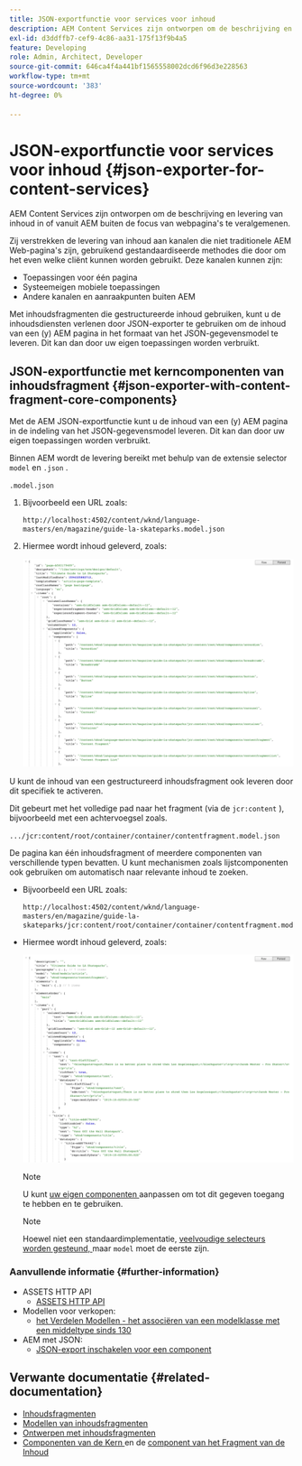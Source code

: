 ```yaml
---
title: JSON-exportfunctie voor services voor inhoud
description: AEM Content Services zijn ontworpen om de beschrijving en levering van inhoud in of vanuit AEM te veralgemenen, waarbij de aandacht niet op webpagina's wordt gevestigd. Zij verstrekken de levering van inhoud aan kanalen die niet traditionele AEM Web-pagina's zijn, gebruikend gestandaardiseerde methodes die door om het even welke cliënt kunnen worden gebruikt.
exl-id: d3ddffb7-cef9-4c86-aa31-175f13f9b4a5
feature: Developing
role: Admin, Architect, Developer
source-git-commit: 646ca4f4a441bf1565558002dcd6f96d3e228563
workflow-type: tm+mt
source-wordcount: '383'
ht-degree: 0%

---
```


# JSON-exportfunctie voor services voor inhoud {#json-exporter-for-content-services}

AEM Content Services zijn ontworpen om de beschrijving en levering van inhoud in of vanuit AEM buiten de focus van webpagina&#39;s te veralgemenen.

Zij verstrekken de levering van inhoud aan kanalen die niet traditionele AEM Web-pagina&#39;s zijn, gebruikend gestandaardiseerde methodes die door om het even welke cliënt kunnen worden gebruikt. Deze kanalen kunnen zijn:

* Toepassingen voor één pagina
* Systeemeigen mobiele toepassingen
* Andere kanalen en aanraakpunten buiten AEM

Met inhoudsfragmenten die gestructureerde inhoud gebruiken, kunt u de inhoudsdiensten verlenen door JSON-exporter te gebruiken om de inhoud van een (y) AEM pagina in het formaat van het JSON-gegevensmodel te leveren. Dit kan dan door uw eigen toepassingen worden verbruikt.

## JSON-exportfunctie met kerncomponenten van inhoudsfragment {#json-exporter-with-content-fragment-core-components}

Met de AEM JSON-exportfunctie kunt u de inhoud van een (y) AEM pagina in de indeling van het JSON-gegevensmodel leveren. Dit kan dan door uw eigen toepassingen worden verbruikt.

Binnen AEM wordt de levering bereikt met behulp van de extensie selector `model` en `.json` .

`.model.json`

1. Bijvoorbeeld een URL zoals:

   ```shell
   http://localhost:4502/content/wknd/language-masters/en/magazine/guide-la-skateparks.model.json
   ```

1. Hiermee wordt inhoud geleverd, zoals:

   ![ JSON model van inhoud WKND ](assets/json-model-wknd.png)

U kunt de inhoud van een gestructureerd inhoudsfragment ook leveren door dit specifiek te activeren.

Dit gebeurt met het volledige pad naar het fragment (via de `jcr:content` ), bijvoorbeeld met een achtervoegsel zoals.

`.../jcr:content/root/container/container/contentfragment.model.json`

De pagina kan één inhoudsfragment of meerdere componenten van verschillende typen bevatten. U kunt mechanismen zoals lijstcomponenten ook gebruiken om automatisch naar relevante inhoud te zoeken.

* Bijvoorbeeld een URL zoals:

  ```shell
  http://localhost:4502/content/wknd/language-masters/en/magazine/guide-la-skateparks/jcr:content/root/container/container/contentfragment.model.json
  ```

* Hiermee wordt inhoud geleverd, zoals:

  ![ JSON model van WKND inhoudsfragment ](assets/json-model-wknd-content-fragment.png)

  >[!NOTE]
  >
  >U kunt [ uw eigen componenten ](enabling-json-exporter.md) aanpassen om tot dit gegeven toegang te hebben en te gebruiken.

  >[!NOTE]
  >
  >Hoewel niet een standaardimplementatie, [ veelvoudige selecteurs worden gesteund, ](enabling-json-exporter.md#multiple-selectors) maar `model` moet de eerste zijn.

### Aanvullende informatie {#further-information}

* ASSETS HTTP API
   * [ASSETS HTTP API](/help/assets/developer-reference-material-apis.md)
* Modellen voor verkopen:
   * [ het Verdelen Modellen - het associëren van een modelklasse met een middeltype sinds 130 ](https://sling.apache.org/documentation/bundles/models.html#associating-a-model-class-with-a-resource-type-since-130)
* AEM met JSON:
   * [JSON-export inschakelen voor een component](enabling-json-exporter.md)

## Verwante documentatie {#related-documentation}

* [Inhoudsfragmenten](/help/sites-cloud/administering/content-fragments/overview.md)
* [Modellen van inhoudsfragmenten](/help/sites-cloud/administering/content-fragments/content-fragment-models.md)
* [Ontwerpen met inhoudsfragmenten](/help/sites-cloud/authoring/fragments/content-fragments.md)
* [ Componenten van de Kern ](https://experienceleague.adobe.com/docs/experience-manager-core-components/using/introduction.html) en de [ component van het Fragment van de Inhoud ](https://experienceleague.adobe.com/docs/experience-manager-core-components/using/components/content-fragment-component.html)
